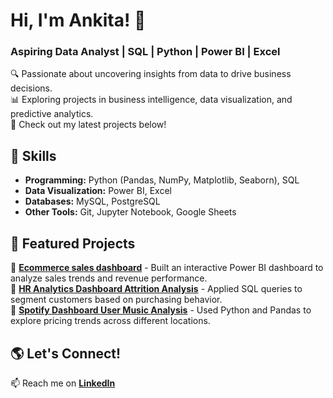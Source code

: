 # Hi, I'm Ankita! 👋  
### Aspiring Data Analyst | SQL | Python | Power BI | Excel  

🔍 Passionate about uncovering insights from data to drive business decisions.  
📊 Exploring projects in business intelligence, data visualization, and predictive analytics.  
📌 Check out my latest projects below!  

## 🚀 Skills  
- **Programming:** Python (Pandas, NumPy, Matplotlib, Seaborn), SQL  
- **Data Visualization:**  Power BI, Excel  
- **Databases:** MySQL, PostgreSQL  
- **Other Tools:** Git, Jupyter Notebook, Google Sheets
  
 ## 📂 Featured Projects  
🔹 **[Ecommerce sales dashboard](https://github.com/Bhartiankita369/Ecommerce_sales_dashboard)** - Built an interactive Power BI dashboard to analyze sales trends and revenue performance.  
🔹 **[HR Analytics Dashboard Attrition Analysis](https://github.com/Bhartiankita369/HR-ANALYTICS-DASHBOARD--ATTRITION-ANALYSIS)** - Applied SQL queries to segment customers based on purchasing behavior.  
🔹 **[Spotify Dashboard User Music Analysis](https://github.com/Bhartiankita369/Spotify-Dashboard-User-Music-Analysis)** - Used Python and Pandas to explore pricing trends across different locations.  




## 🌎 Let's Connect!  
📫 Reach me on **[LinkedIn](https://www.linkedin.com/in/ankita-bharti-03148026b)**  
  

